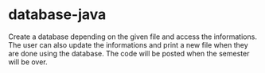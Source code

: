 # database-java
Create a database depending on the given file and access the informations.
The user can also update the informations and print a new file when they are done using the database.
The code will be posted when the semester will be over.
